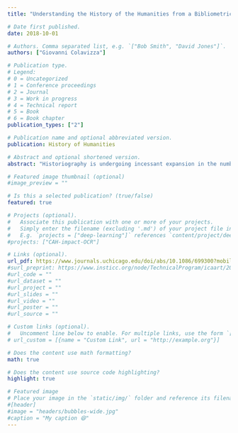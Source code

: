 ```yaml
---
title: "Understanding the History of the Humanities from a Bibliometric Perspective: Expansion, Conjunctures, and Traditions in the Last Decades of Venetian Historiography (1950–2013)"

# Date first published.
date: 2018-10-01

# Authors. Comma separated list, e.g. `["Bob Smith", "David Jones"]`.
authors: ["Giovanni Colavizza"]

# Publication type.
# Legend:
# 0 = Uncategorized
# 1 = Conference proceedings
# 2 = Journal
# 3 = Work in progress
# 4 = Technical report
# 5 = Book
# 6 = Book chapter
publication_types: ["2"]

# Publication name and optional abbreviated version.
publication: History of Humanities

# Abstract and optional shortened version.
abstract: "Historiography is undergoing incessant expansion in the number of publications and active scholars, as is the case with the humanities and sciences in general. Little is known about what effects this has on the research activity and ways of publishing of historians, often stemming from long-established practices. Yet it seems recurrent that during and after periods of sustained growth, several historians lament the increasingly specialized and narrow focus of their domain. This article considers three journals that specialize in the history of Venice but that represent different scholarly traditions. These are analyzed over the most recent decades of modern historiography (1950–2013). Special attention is given to the use of evidence, as mapped by citations to primary sources. It is shown that at least three trends overlap: the sustained expansion in the number of publications and active scholars; the persisting editorial traditions of individual journals; and the conjunctures of the field, either via geographical and intellectual exchanges or by methodological turns. Ultimately, expansion, conjunctures, and traditions all need to be considered to picture the dynamics of a scholarly community over the long term."

# Featured image thumbnail (optional)
#image_preview = ""

# Is this a selected publication? (true/false)
featured: true

# Projects (optional).
#   Associate this publication with one or more of your projects.
#   Simply enter the filename (excluding '.md') of your project file in `content/project/`.
#   E.g. `projects = ["deep-learning"]` references `content/project/deep-learning.md`.
#projects: ["CAH-impact-OCR"]

# Links (optional).
url_pdf: https://www.journals.uchicago.edu/doi/abs/10.1086/699300?mobileUi=0&
#surl_preprint: https://www.insticc.org/node/TechnicalProgram/icaart/2020/presentationDetails/91690
#url_code = ""
#url_dataset = ""
#url_project = ""
#url_slides = ""
#url_video = ""
#url_poster = ""
#url_source = ""

# Custom links (optional).
#   Uncomment line below to enable. For multiple links, use the form `[{...}, {...}, {...}]`.
# url_custom = [{name = "Custom Link", url = "http://example.org"}]

# Does the content use math formatting?
math: true

# Does the content use source code highlighting?
highlight: true

# Featured image
# Place your image in the `static/img/` folder and reference its filename below, e.g. `image = "example.jpg"`.
#[header]
#image = "headers/bubbles-wide.jpg"
#caption = "My caption 😄"
---
```

